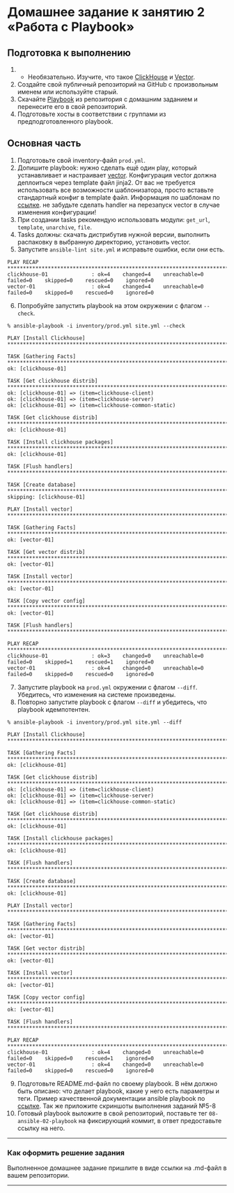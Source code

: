 # Домашнее задание к занятию 2 «Работа с Playbook»

## Подготовка к выполнению

1. * Необязательно. Изучите, что такое [ClickHouse](https://www.youtube.com/watch?v=fjTNS2zkeBs) и [Vector](https://www.youtube.com/watch?v=CgEhyffisLY).
2. Создайте свой публичный репозиторий на GitHub с произвольным именем или используйте старый.
3. Скачайте [Playbook](./playbook/) из репозитория с домашним заданием и перенесите его в свой репозиторий.
4. Подготовьте хосты в соответствии с группами из предподготовленного playbook.

## Основная часть

1. Подготовьте свой inventory-файл `prod.yml`.
2. Допишите playbook: нужно сделать ещё один play, который устанавливает и настраивает [vector](https://vector.dev). Конфигурация vector должна деплоиться через template файл jinja2. От вас не требуется использовать все возможности шаблонизатора, просто вставьте стандартный конфиг в template файл. Информация по шаблонам по [ссылке](https://www.dmosk.ru/instruktions.php?object=ansible-nginx-install). не забудьте сделать handler на перезапуск vector в случае изменения конфигурации!
3. При создании tasks рекомендую использовать модули: `get_url`, `template`, `unarchive`, `file`.
4. Tasks должны: скачать дистрибутив нужной версии, выполнить распаковку в выбранную директорию, установить vector.
5. Запустите `ansible-lint site.yml` и исправьте ошибки, если они есть.
```
PLAY RECAP ******************************************************************************************************************************************************************************************************************
clickhouse-01              : ok=4    changed=4    unreachable=0    failed=0    skipped=0    rescued=0    ignored=0   
vector-01                  : ok=4    changed=4    unreachable=0    failed=0    skipped=0    rescued=0    ignored=0 
```
6. Попробуйте запустить playbook на этом окружении с флагом `--check`.
```
% ansible-playbook -i inventory/prod.yml site.yml --check

PLAY [Install Clickhouse] ***************************************************************************************************************************************************************************************************

TASK [Gathering Facts] ******************************************************************************************************************************************************************************************************
ok: [clickhouse-01]

TASK [Get clickhouse distrib] ***********************************************************************************************************************************************************************************************
ok: [clickhouse-01] => (item=clickhouse-client)
ok: [clickhouse-01] => (item=clickhouse-server)
ok: [clickhouse-01] => (item=clickhouse-common-static)

TASK [Get clickhouse distrib] ***********************************************************************************************************************************************************************************************
ok: [clickhouse-01]

TASK [Install clickhouse packages] ******************************************************************************************************************************************************************************************
ok: [clickhouse-01]

TASK [Flush handlers] *******************************************************************************************************************************************************************************************************

TASK [Create database] ******************************************************************************************************************************************************************************************************
skipping: [clickhouse-01]

PLAY [Install vector] *******************************************************************************************************************************************************************************************************

TASK [Gathering Facts] ******************************************************************************************************************************************************************************************************
ok: [vector-01]

TASK [Get vector distrib] ***************************************************************************************************************************************************************************************************
ok: [vector-01]

TASK [Install vector] *******************************************************************************************************************************************************************************************************
ok: [vector-01]

TASK [Copy vector config] ***************************************************************************************************************************************************************************************************
ok: [vector-01]

TASK [Flush handlers] *******************************************************************************************************************************************************************************************************

PLAY RECAP ******************************************************************************************************************************************************************************************************************
clickhouse-01              : ok=3    changed=0    unreachable=0    failed=0    skipped=1    rescued=1    ignored=0   
vector-01                  : ok=4    changed=0    unreachable=0    failed=0    skipped=0    rescued=0    ignored=0 
```
7. Запустите playbook на `prod.yml` окружении с флагом `--diff`. Убедитесь, что изменения на системе произведены.
8. Повторно запустите playbook с флагом `--diff` и убедитесь, что playbook идемпотентен.
```
% ansible-playbook -i inventory/prod.yml site.yml --diff 

PLAY [Install Clickhouse] ***************************************************************************************************************************************************************************************************

TASK [Gathering Facts] ******************************************************************************************************************************************************************************************************
ok: [clickhouse-01]

TASK [Get clickhouse distrib] ***********************************************************************************************************************************************************************************************
ok: [clickhouse-01] => (item=clickhouse-client)
ok: [clickhouse-01] => (item=clickhouse-server)
ok: [clickhouse-01] => (item=clickhouse-common-static)

TASK [Get clickhouse distrib] ***********************************************************************************************************************************************************************************************
ok: [clickhouse-01]

TASK [Install clickhouse packages] ******************************************************************************************************************************************************************************************
ok: [clickhouse-01]

TASK [Flush handlers] *******************************************************************************************************************************************************************************************************

TASK [Create database] ******************************************************************************************************************************************************************************************************
ok: [clickhouse-01]

PLAY [Install vector] *******************************************************************************************************************************************************************************************************

TASK [Gathering Facts] ******************************************************************************************************************************************************************************************************
ok: [vector-01]

TASK [Get vector distrib] ***************************************************************************************************************************************************************************************************
ok: [vector-01]

TASK [Install vector] *******************************************************************************************************************************************************************************************************
ok: [vector-01]

TASK [Copy vector config] ***************************************************************************************************************************************************************************************************
ok: [vector-01]

TASK [Flush handlers] *******************************************************************************************************************************************************************************************************

PLAY RECAP ******************************************************************************************************************************************************************************************************************
clickhouse-01              : ok=4    changed=0    unreachable=0    failed=0    skipped=0    rescued=1    ignored=0   
vector-01                  : ok=4    changed=0    unreachable=0    failed=0    skipped=0    rescued=0    ignored=0   
```
9. Подготовьте README.md-файл по своему playbook. В нём должно быть описано: что делает playbook, какие у него есть параметры и теги. Пример качественной документации ansible playbook по [ссылке](https://github.com/opensearch-project/ansible-playbook). Так же приложите скриншоты выполнения заданий №5-8
10. Готовый playbook выложите в свой репозиторий, поставьте тег `08-ansible-02-playbook` на фиксирующий коммит, в ответ предоставьте ссылку на него.

---

### Как оформить решение задания

Выполненное домашнее задание пришлите в виде ссылки на .md-файл в вашем репозитории.

---
